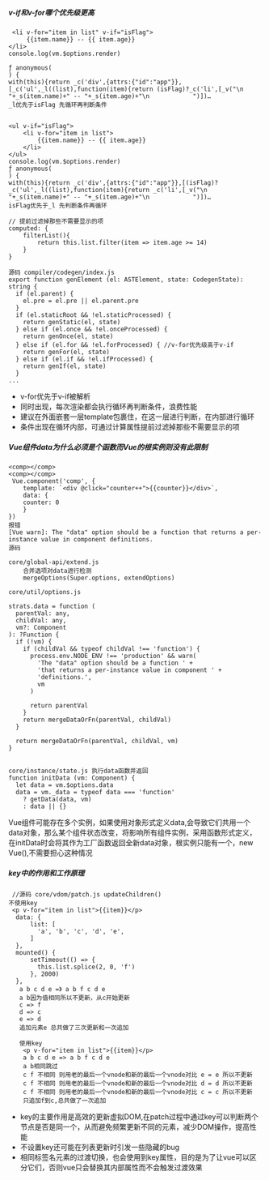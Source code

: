 ##### v-if和v-for哪个优先级更高

```vue
 <li v-for="item in list" v-if="isFlag">
     {{item.name}} -- {{ item.age}}
</li>
console.log(vm.$options.render)

ƒ anonymous(
) {
with(this){return _c('div',{attrs:{"id":"app"}},[_c('ul',_l((list),function(item){return (isFlag)?_c('li',[_v("\n                "+_s(item.name)+" -- "+_s(item.age)+"\n            ")])…
_l优先于isFlag 先循环再判断条件


<ul v-if="isFlag">
    <li v-for="item in list">
        {{item.name}} -- {{ item.age}}
    </li>
</ul>
console.log(vm.$options.render)
ƒ anonymous(
) {
with(this){return _c('div',{attrs:{"id":"app"}},[(isFlag)?_c('ul',_l((list),function(item){return _c('li',[_v("\n                "+_s(item.name)+" -- "+_s(item.age)+"\n            ")])…
isFlag优先于_l 先判断条件再循环

// 提前过滤掉那些不需要显示的项
computed: {
	filterList(){
		return this.list.filter(item => item.age >= 14)
	}
}

源码 compiler/codegen/index.js
export function genElement (el: ASTElement, state: CodegenState): string {
  if (el.parent) {
    el.pre = el.pre || el.parent.pre
  }
  if (el.staticRoot && !el.staticProcessed) {
    return genStatic(el, state)
  } else if (el.once && !el.onceProcessed) {
    return genOnce(el, state)
  } else if (el.for && !el.forProcessed) { //v-for优先级高于v-if
    return genFor(el, state)
  } else if (el.if && !el.ifProcessed) {
    return genIf(el, state)
  }
...
```

- v-for优先于v-if被解析
- 同时出现，每次渲染都会执行循环再判断条件，浪费性能
- 建议在外面嵌套一层template包裹住，在这一层进行判断，在内部进行循环
- 条件出现在循环内部，可通过计算属性提前过滤掉那些不需要显示的项

##### Vue组件data为什么必须是个函数而Vue的根实例则没有此限制

```vue
<comp></comp>
<comp></comp>
 Vue.component('comp', {
    template: `<div @click="counter++">{{counter}}</div>`,
    data: {
    counter: 0
	}
})
报错
[Vue warn]: The "data" option should be a function that returns a per-instance value in component definitions.
源码

core/global-api/extend.js
	合并选项对data进行检测
	mergeOptions(Super.options, extendOptions)

core/util/options.js

strats.data = function (
  parentVal: any,
  childVal: any,
  vm?: Component
): ?Function {
  if (!vm) {
    if (childVal && typeof childVal !== 'function') {
      process.env.NODE_ENV !== 'production' && warn(
        'The "data" option should be a function ' +
        'that returns a per-instance value in component ' +
        'definitions.',
        vm
      )

      return parentVal
    }
    return mergeDataOrFn(parentVal, childVal)
  }

  return mergeDataOrFn(parentVal, childVal, vm)
}


core/instance/state.js 执行data函数并返回
function initData (vm: Component) {
  let data = vm.$options.data
  data = vm._data = typeof data === 'function'
    ? getData(data, vm)
    : data || {}
```

Vue组件可能存在多个实例，如果使用对象形式定义data,会导致它们共用一个data对象，那么某个组件状态改变，将影响所有组件实例，采用函数形式定义，在initData时会将其作为工厂函数返回全新data对象，根实例只能有一个，new Vue(),不需要担心这种情况

##### key中的作用和工作原理

```
 //源码 core/vdom/patch.js updateChildren()
不使用key
 <p v-for="item in list">{{item}}</p>
  data: {
      list: [
      	'a', 'b', 'c', 'd', 'e',
      ]
  },
  mounted() {
      setTimeout(() => {
      	this.list.splice(2, 0, 'f')
      }, 2000)
  },
   a b c d e =》 a b f c d e 
   a b因为值相同所以不更新，从c开始更新
   c => f
   d => c
   e => d 
   追加元素e 总共做了三次更新和一次追加
   
   使用key
    <p v-for="item in list">{{item}}</p>
    a b c d e => a b f c d e
    a b相同跳过
    c f 不相同 则用老的最后一个vnode和新的最后一个vnode对比 e = e 所以不更新
    c f 不相同 则用老的最后一个vnode和新的最后一个vnode对比 d = d 所以不更新
    c f 不相同 则用老的最后一个vnode和新的最后一个vnode对比 c = c 所以不更新
    只追加f到c,总共做了一次追加
```

- key的主要作用是高效的更新虚拟DOM,在patch过程中通过key可以判断两个节点是否是同一个，从而避免频繁更新不同的元素，减少DOM操作，提高性能
- 不设置key还可能在列表更新时引发一些隐藏的bug
- 相同标签名元素的过渡切换，也会使用到key属性，目的是为了让vue可以区分它们，否则vue只会替换其内部属性而不会触发过渡效果